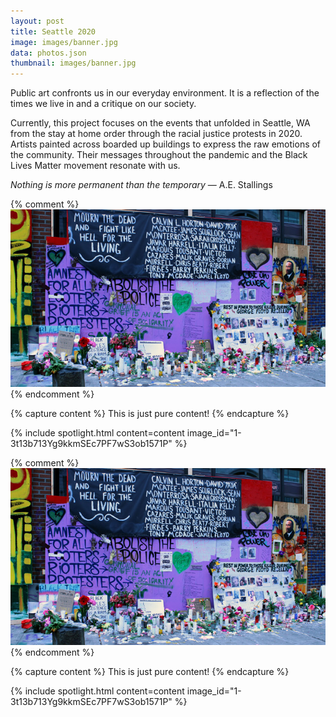 ```yaml
---
layout: post
title: Seattle 2020
image: images/banner.jpg
data: photos.json
thumbnail: images/banner.jpg
---
```


Public art confronts us in our everyday environment. It is a reflection of the times we live in and a critique on our society.

Currently, this project focuses on the events that unfolded in Seattle, WA from the stay at home order through the racial justice protests in 2020. Artists painted across boarded up buildings to express the raw emotions of the community. Their messages throughout the pandemic and the Black Lives Matter movement resonate with us. 

*Nothing is more permanent than the temporary* — A.E. Stallings

<!-- more -->

{% comment %}![1fVnbUcdVja6ox5CLUeNYQ3RyalOCMy-6](../images/photos_thumbnail/1fVnbUcdVja6ox5CLUeNYQ3RyalOCMy-6.jpg){% endcomment %}

{% capture content %}
This is just pure content!
{% endcapture %}

{% include spotlight.html content=content image_id="1-3t13b713Yg9kkmSEc7PF7wS3ob1571P" %}

[comment]: <> (<!-- SEPARATOR -->)

{% comment %}![1fVnbUcdVja6ox5CLUeNYQ3RyalOCMy-6](../images/photos_thumbnail/1fVnbUcdVja6ox5CLUeNYQ3RyalOCMy-6.jpg){% endcomment %}

{% capture content %}
This is just pure content!
{% endcapture %}

{% include spotlight.html content=content image_id="1-3t13b713Yg9kkmSEc7PF7wS3ob1571P" %}